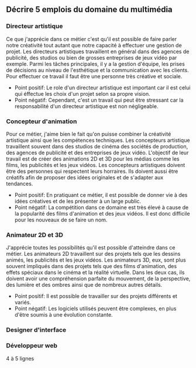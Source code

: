 ## Décrire 5 emplois du domaine du multimédia
### Directeur artistique
Ce que j'apprécie dans ce métier c'est qu'il est possible de faire parler notre créativité tout autant que notre capacité à effectuer une gestion de projet. Les directeurs artistiques travaillent en général dans des agences de publicité, des studios ou bien de grosses entreprises de jeux vidéo par exemple. Parmi les tâches principales, il y a la gestion d'équipe, les prises de décisions au niveau de l'esthétique et la communication avec les clients. Pour effectuer ce travail il faut être une personne très créative et sociale.

- Point positif: Le role d'un directeur artistique est important car il est celui qui éffectue les choix d'un projet selon sa propre vision.
- Point négatif: Cependant, c'est un travail qui peut être stressant car la responsabilité d'un directeur artistique est non négligeable.

### Concepteur d'animation
Pour ce métier, j'aime bien le fait qu'on puisse combiner la créativité artistique ainsi que les compétences techniques. Les concepteurs artistique travaillent souvent dans des studios de cinéma des sociétés de production, des agences de publicité et des entreprises de jeux vidéo. L'objectif de leur travail est de créer des animations 2D et 3D pour les médias comme les films, les publicités et les jeux vidéos. Les concepteurs artistiques doivent être des personnes qui respectent leurs horraires. Ils doivent aussi être créatifs afin de proposer des idées originales et de s'adapter aux tendances.

- Point positif: En pratiquant ce métier, il est possible de donner vie à des idées créatives et de les présenter à un large public.
- Point négatif: La compétition dans ce domaine est très élevé à cause de la popularité des films d'animation et des jeux vidéos. Il est donc difficile pour les nouveaux de se faire un nom.

### Animateur 2D et 3D
J'apprécie toutes les possibilités qu'il est possible d'atteindre dans ce métier. Les animateurs 2D travaillent sur des projets tels que les dessins animés, les publicités et les jeux vidéos. Les animateurs 3D, eux, sont plus souvent impliqués dans des projets tels que des films d'animation, des effets spéciaux dans le cinéma et la réalité virtuelle. Dans les deux cas, ils doivent avoir une compréhension parfaite du mouvement, de la perspective, des lumière et des ombres ainsi que de nombreux autres détails.

- Point positif: Il est possible de travailler sur des projets différents et variés.
- Point négatif: Les logiciels utilisés peuvent être complexes, en plus d'être soumis à une évolution constante.

### Designer d'interface


### Développeur web
4 à 5 lignes


